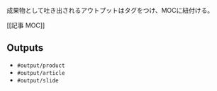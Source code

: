 
成果物として吐き出されるアウトプットはタグをつけ、MOCに紐付ける。

[[記事 MOC]]

## Outputs

- `#output/product`
- `#output/article`
- `#output/slide`